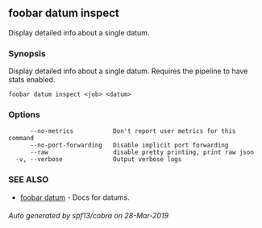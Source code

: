 ## foobar datum inspect

Display detailed info about a single datum.

### Synopsis


Display detailed info about a single datum. Requires the pipeline to have stats enabled.

```
foobar datum inspect <job> <datum>
```

### Options

```
      --no-metrics           Don't report user metrics for this command
      --no-port-forwarding   Disable implicit port forwarding
      --raw                  disable pretty printing, print raw json
  -v, --verbose              Output verbose logs
```

### SEE ALSO
* [foobar datum](foobar_datum.md)	 - Docs for datums.

###### Auto generated by spf13/cobra on 28-Mar-2019
